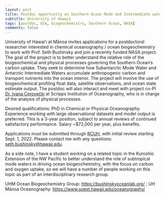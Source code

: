 ```yaml
---
layout: post
title: Postdoc opportunity on Southern Ocean Mode and Intermediate water carbon uptake and biogeochemistry (Manoa, Hawaii)
subtitle: University of Hawaii
tags: [postdoc, USA, biogeochemistry, Southern Ocean, NASA]
comments: false
---
```


University of Hawaiʻi at Mānoa invites applications for a postdoctoral researcher interested in chemical oceanography / ocean biogeochemistry to work with Prof. Seth Bushinsky and join a recently funded NASA project. The goal of the project is to better understand the relative role of the biogeochemical and physical processes governing the Southern Ocean’s carbon uptake. They seek to determine how Subantarctic Mode Water and Antarctic Intermediate Waters accumulate anthropogenic carbon and transport nutrients into the ocean interior. The project will involve the use of biogeochemical profiling float data, satellite observations, and ocean state estimate output. The postdoc will also interact and meet with project co-PI [Dr. Ivana Cerovečki](https://icerovecki.scrippsprofiles.ucsd.edu/) at Scripps Institution of Oceanography, who is in charge of the analysis of physical processes.

Desired qualifications: PhD in Chemical or Physical Oceanography. Experience working with large observational datasets and model output is preferred.  This is a 3-year position, subject to annual reviews of continued satisfactory performance. Salary ~$72,000 per year, plus benefits.

Applications must be submitted through [RCUH](https://www.hirenethawaii.com/vosnet/jobbanks/jobdetails.aspx?enc=93Iq7cbf4wxXV4gFZceyHS7ZKbuk8K3ED/TLuVRadFopLEH48icoIYfTDsDCtTn801y85YZt/8JS6MiNP5N11Sc7+jB0uXAdE1q6xGgu/2cMoOlOuNC62j0v0pxs+2tv), with initial review starting Sept. 1, 2022. Please contact me with any questions: seth.bushinsky@hawaii.edu.

As a side note, I have a student working on a related topic in the Kuroshio Extension of the NW Pacific to better understand the role of subtropical mode waters in driving ocean biogeochemistry, with the focus on carbon and oxygen uptake, so we will have a number of people working on this topic as part of an interdisciplinary research group.

UHM Ocean Biogeochemistry Group:  <https://bushinskyoceanlab.org/> ; UH Mānoa Oceanography: <https://www.soest.hawaii.edu/oceanography/>
